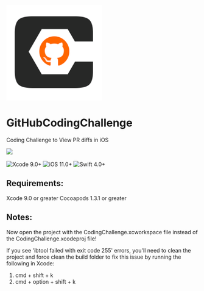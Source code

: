<img src="https://github.com/codefiesta/GitHubCodingChallenge/blob/master/CodingChallenge/Resources/Assets.xcassets/PC_GH.imageset/PC_GH.png" height="250px" />

# GitHubCodingChallenge 
Coding Challenge to View PR diffs in iOS

<img src="https://firebasestorage.googleapis.com/v0/b/logbox-43cfc.appspot.com/o/samples%2Fghcc.gif?alt=media&token=4abcc471-624d-48f8-9f39-fc6864686a08" height="400px" />


![Xcode 9.0+](https://img.shields.io/badge/Xcode-9.0%2B-blue.svg)
![iOS 11.0+](https://img.shields.io/badge/iOS-11.0%2B-green.svg)
![Swift 4.0+](https://img.shields.io/badge/Swift-4.0%2B-orange.svg)

## Requirements:
Xcode 9.0 or greater
Cocoapods 1.3.1 or greater

## Notes:
 Now open the project with the  CodingChallenge.xcworkspace file instead of the CodingChallenge.xcodeproj file!

If you see 'ibtool failed with exit code 255' errors, you'll need to clean the project and force clean the build folder to fix this issue by running the following in Xcode:
1. cmd + shift + k
2. cmd + option + shift + k
